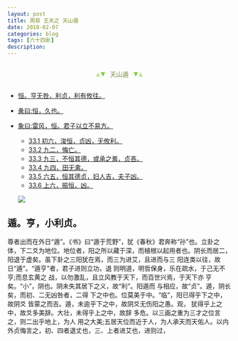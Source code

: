 ```yaml
---
layout: post
title: 周易 王夫之 天山遁
date: 2018-02-07
categories: blog
tags: [六十四卦]
description: 
---
```


<span id = "jump"></span>


<section style="margin: 0px auto; text-align: center;">
    <section class="xhr" style="width: 0px; height: 0px; border-left: 5px solid transparent; border-right: 5px solid transparent; border-bottom: 10px solid rgb(135, 201, 67); display: inline-block; opacity: 0.5; border-top-color: rgb(135, 201, 67);"></section>
    <section class="xhr" style="width: 0px; height: 0px; border-left: 5px solid transparent; border-right: 5px solid transparent; border-top: 10px solid rgb(135, 201, 67); display: inline-block; margin-left: -3px; border-bottom-color: rgb(135, 201, 67);"></section>
    <section style="
margin-left: 0.5em;
display: inline-block;">
        <p>
            <span style="color: rgb(118, 146, 60);">天山遁</span>
        </p>
    </section>
    <section class="xhr" style="margin-left: 0.5em; width: 0px; height: 0px; border-left: 5px solid transparent; border-right: 5px solid transparent; border-top: 10px solid rgb(135, 201, 67); display: inline-block; border-bottom-color: rgb(135, 201, 67);"></section>
    <section class="xhr" style="width: 0px; height: 0px; border-left: 5px solid transparent; border-right: 5px solid transparent; border-bottom: 10px solid rgb(135, 201, 67); display: inline-block; opacity: 0.5; margin-left: -3px; border-top-color: rgb(135, 201, 67);"></section>
</section>

- [恒。亨无咎，利贞，利有攸往。](#jump亨利贞)
- [彖曰:恒，久也。](#jump恒，久)
- [象曰:雷风，恒。君子以立不易方。](#jump雷风)
  - [33.1 初六，浚恒，贞凶，无攸利。](#jump浚恒)
  - [33.2 九二，悔亡。](#jump悔亡)
  - [33.3 九三，不恒其德，或承之羞，贞吝。](#jump不恒其德)
  - [33.4 九四，田无禽。](#jump田无禽)
  - [33.5 六五，恒其德贞，妇人吉，夫子凶。](#jump恒其德贞)
  - [33.6 上六，振恒，凶。](#jump振恒)
  
  ![](http://www.guoyi360.com/uploads/allimg/130803/1-130P31Z539304.jpg)
  
  
## 遁。亨，小利贞。
尊者出而在外日“遁”。《书》曰“遁于荒野”，犹《春秋》君奔称“孙”也。立卦之体，下二爻为地位。地位者，阳之所以藏于深，而植根以起用者也。阴长而居二，阳退于虚矣。虽下卦之三阳犹在焉，而三为进艾，且进而与三
阳连类以往，故日“遁”。“遁亨”者，君子进则立功，退
则明道，明哲保身，乐在疏水，于己无不亨;而息玄黄之
战，以勿激乱，且立风教于天下，而百世兴焉，于天下亦
亨矣。“小”，阴也。阴未失其居下之义，故“利”。阳遁而
与相应，故“贞”。遁，阴长矣，而初、二无凶咎者，二得
下之中也。位莫美于中。“临”，阳已得乎下之中，故阴爻
皆蒙之而吉。遁，未逾乎下之中，故阴爻无伤阳之愚。观，
犹得乎上之中，故爻多美辞。大壮，未得乎上之中，故辞
多危。以三画之重为三才之位言之，则二出乎地上，为人
用之大美;五居天位而近于人，为人承天而天佑人。以内
外贞悔言之，初、四者退丈也，三、上者进艾也，进则过，

